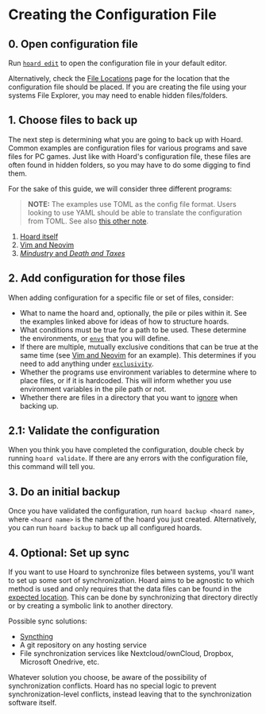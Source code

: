 # Creating the Configuration File

## 0. Open configuration file

Run [`hoard edit`](../../cli/flags-subcommands.md#hoard-edit) to open the configuration file in your default editor.

Alternatively, check the [File Locations](../../file-locations.md#config-directory) page for the location that
the configuration file should be placed. If you are creating the file using your systems File Explorer, you may
need to enable hidden files/folders. 

## 1. Choose files to back up

The next step is determining what you are going to back up with Hoard. Common examples are configuration files for
various programs and save files for PC games. Just like with Hoard's configuration file, these files are often found
in hidden folders, so you may have to do some digging to find them.

For the sake of this guide, we will consider three different programs:

> **NOTE:** The examples use TOML as the config file format. Users looking to use YAML should be able to translate 
> the configuration from TOML. See also [this other note](../../config/).

1. [Hoard itself](./hoard.md)
2. [Vim and Neovim](./vim.md)
3. [*Mindustry* and *Death and Taxes*](./games.md)

## 2. Add configuration for those files

When adding configuration for a specific file or set of files, consider:

- What to name the hoard and, optionally, the pile or piles within it. See the examples linked above for ideas of how
  to structure hoards.
- What conditions must be true for a path to be used. These determine the environments, or
  [`envs`](../../config/envs.md) that you will define.
- If there are multiple, mutually exclusive conditions that can be true at the same time (see 
  [Vim and Neovim](vim-neovim.md) for an example). This determines if you need to add anything under
  [`exclusivity`](../../config/envs.md#exclusivity).
- Whether the programs use environment variables to determine where to place files, or if it is hardcoded. This will
  inform whether you use environment variables in the pile path or not.
- Whether there are files in a directory that you want to [ignore](../../config/hoards-piles.md#ignore-patterns) when
  backing up.

## 2.1: Validate the configuration

When you think you have completed the configuration, double check by running `hoard validate`. If there are any errors
with the configuration file, this command will tell you.

## 3. Do an initial backup

Once you have validated the configuration, run `hoard backup <hoard name>`, where `<hoard name>` is the name of the
hoard you just created. Alternatively, you can run `hoard backup` to back up all configured hoards.

## 4. Optional: Set up sync

If you want to use Hoard to synchronize files between systems, you'll want to set up some sort of synchronization.
Hoard aims to be agnostic to which method is used and only requires that the data files can be found in the
[expected location](../../file-locations.md#hoard-data-directory). This can be done by synchronizing that directory
directly or by creating a symbolic link to another directory.

Possible sync solutions:

- [Syncthing](https://syncthing.net)
- A git repository on any hosting service
- File synchronization services like Nextcloud/ownCloud, Dropbox, Microsoft Onedrive, etc.

Whatever solution you choose, be aware of the possibility of synchronization conflicts. Hoard has no special logic to
prevent synchronization-level conflicts, instead leaving that to the synchronization software itself.

